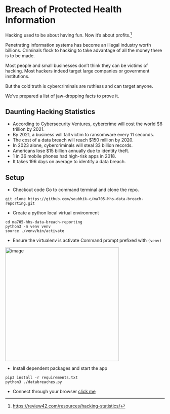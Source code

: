 # Breach of Protected Health Information


Hacking used to be about having fun. Now it’s about profits.[^news]

Penetrating information systems has become an illegal industry worth billions. Criminals flock to hacking to take advantage of all the money there is to be made.

Most people and small businesses don’t think they can be victims of hacking. Most hackers indeed target large companies or government institutions.

But the cold truth is cybercriminals are ruthless and can target anyone.

We’ve prepared a list of jaw-dropping facts to prove it.

## Daunting Hacking Statistics

- According to Cybersecurity Ventures, cybercrime will cost the world $6 trillion by 2021.
- By 2021, a business will fall victim to ransomware every 11 seconds.
- The cost of a data breach will reach $150 million by 2020.
- In 2023 alone, cybercriminals will steal 33 billion records.
- Americans lose $15 billion annually due to identity theft.
- 1 in 36 mobile phones had high-risk apps in 2018.
- It takes 196 days on average to identify a data breach.


[^news]: https://review42.com/resources/hacking-statistics/


## Setup

- Checkout code
  Go to command terminal and clone the repo.
```
git clone https://github.com/soubhik-c/ma705-hhs-data-breach-reporting.git
```

- Create a python local virtual environment
```
cd ma705-hhs-data-breach-reporting
python3 -m venv venv
source ./venv/bin/activate

```
- Ensure the virtualenv is activate
  Command prompt prefixed with ```(venv)```
<img width="359" alt="image" src="https://user-images.githubusercontent.com/11516481/167076635-4b7b545a-dcca-4c38-9a2b-d677d00c2dcf.png">

- Install dependent packages and start the app
```
pip3 install -r requirements.txt
python3 ./databreaches.py
```

- Connect through your browser
  [click me](http://127.0.0.1:8050)



